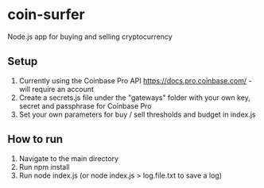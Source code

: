 # coin-surfer
Node.js app for buying and selling cryptocurrency

## Setup
1. Currently using the Coinbase Pro API https://docs.pro.coinbase.com/ - will require an account
2. Create a secrets.js file under the "gateways" folder with your own key, secret and passphrase for Coinbase Pro
3. Set your own parameters for buy / sell thresholds and budget in index.js

## How to run
1. Navigate to the main directory
2. Run npm install
3. Run node index.js (or node index.js > log.file.txt to save a log)
